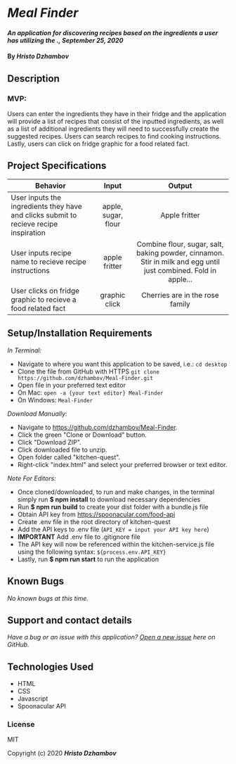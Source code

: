 # _Meal Finder_

#### _An application for discovering recipes based on the ingredients a user has utilizing the ., September 25, 2020_

#### By _Hristo Dzhambov_

## Description

### MVP:

Users can enter the ingredients they have in their fridge and the application will provide a list of recipes that consist of the inputted ingredients, as well as a list of additional ingredients they will need to successfully create the suggested recipes. Users can search recipes to find cooking instructions. Lastly, users can click on fridge graphic for a food related fact.

## Project Specifications

| Behavior                                                                              |        Input        |                                                     Output                                                      |
| ------------------------------------------------------------------------------------- | :-----------------: | :-------------------------------------------------------------------------------------------------------------: |
| User inputs the ingredients they have and clicks submit to recieve recipe inspiration | apple, sugar, flour |                                                  Apple fritter                                                  |
| User inputs recipe name to recieve recipe instructions                                |    apple fritter    | Combine flour, sugar, salt, baking powder, cinnamon. Stir in milk and egg until just combined. Fold in apple... |
| User clicks on fridge graphic to recieve a food related fact                          |    graphic click    |                                         Cherries are in the rose family                                         |

## Setup/Installation Requirements

_In Terminal:_

- Navigate to where you want this application to be saved, i.e.:
  `cd desktop`
- Clone the file from GitHub with HTTPS
  `git clone https://github.com/dzhambov/Meal-Finder.git`
- Open file in your preferred text editor
- On Mac: `open -a {your text editor} Meal-Finder`
- On Windows: `Meal-Finder`

_Download Manually:_

- Navigate to https://github.com/dzhambov/Meal-Finder.
- Click the green "Clone or Download" button.
- Click "Download ZIP".
- Click downloaded file to unzip.
- Open folder called "kitchen-quest".
- Right-click "index.html" and select your preferred browser or text editor.

_Note For Editors:_

- Once cloned/downloaded, to run and make changes, in the terminal simply run **\$ npm install** to download necessary dependencies
- Run **\$ npm run build** to create your dist folder with a bundle.js file
- Obtain API key from https://spoonacular.com/food-api
- Create .env file in the root directory of kitchen-quest
- Add the API keys to .env file (`API_KEY = input your API key here`)
- **IMPORTANT** Add .env file to .gitignore file
- The API key will now be referenced within the kitchen-service.js file using the following syntax: `${process.env.API_KEY}`
- Lastly, run **\$ npm run start** to run the application

## Known Bugs

_No known bugs at this time._

## Support and contact details

_Have a bug or an issue with this application? [Open a new issue](https://github.com/benjamin-thompdx/kitchen-quest/issues) here on GitHub._

## Technologies Used

- HTML
- CSS
- Javascript
- Spoonacular API

### License

MIT

Copyright (c) 2020 **_Hristo Dzhambov_**

